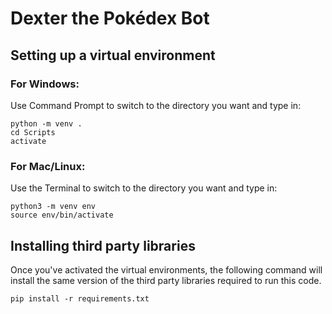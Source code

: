 # Dexter the Pokédex Bot
## Setting up a virtual environment

### For Windows:
Use Command Prompt to switch to the directory you want and type in:
```
python -m venv .
cd Scripts
activate
```

### For Mac/Linux:
Use the Terminal to switch to the directory you want and type in:
```
python3 -m venv env
source env/bin/activate
```

## Installing third party libraries
Once you've activated the virtual environments, the following command will install the same version of the third party libraries required to run this code.
```
pip install -r requirements.txt
```